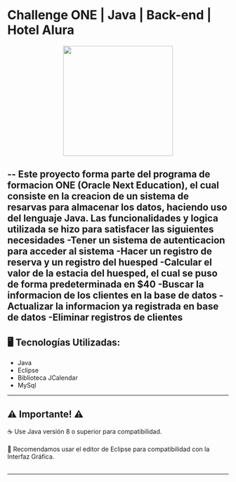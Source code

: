 # Challenge ONE | Java | Back-end | Hotel Alura

<p align="center" >
     <img width="250" heigth="300" src="https://user-images.githubusercontent.com/91544872/189419040-c093db78-c970-4960-8aca-ffcc11f7ffaf.png">
</p>

--
Este proyecto forma parte del programa de formacion ONE (Oracle Next Education), el cual consiste en la creacion de un sistema de resarvas para almacenar los datos, haciendo uso del lenguaje Java.
Las funcionalidades y logica utilizada se hizo para satisfacer las siguientes necesidades
-Tener un sistema de autenticacion para acceder al sistema
-Hacer un registro de reserva y un registro del huesped
-Calcular el valor de la estacia del huesped, el cual se puso de forma predeterminada en $40
-Buscar la informacion de los clientes en la base de datos 
-Actualizar la informacion ya registrada en base de datos 
-Eliminar registros de clientes 
--

## 🖥️ Tecnologías Utilizadas:

- Java
- Eclipse
- Biblioteca JCalendar
- MySql

---
## ⚠️ Importante! ⚠️

☕ Use Java versión 8 o superior para compatibilidad. </br></br>
📝 Recomendamos usar el editor de Eclipse para compatibilidad con la Interfaz Gráfica. </br></br>


---